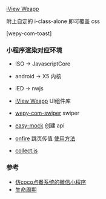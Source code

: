 [iView Weapp](https://weapp.iviewui.com/)

附上自定的 i-class-alone 即可覆盖 css

[wepy-com-toast]

### 小程序渲染对应环境

* ISO -> JavascriptCore
* android -> X5 内核
* IED -> nwjs


* [iView Weapp]() UI组件库 
* [wepy-com-swiper]() swiper
* [easy-mock](https://easy-mock.com/) 创建 api
* [onfire](https://github.com/hustcc/onfire.js) 跳页传值
 [使用方法](https://juejin.im/post/5ad0243651882532ce6599bc)
 
* [collect.js](https://zhuanlan.zhihu.com/p/27501111)

### 参考
* [仿coco点餐系统的微信小程序](https://github.com/lpbird/imitate-coco-xcx)
* [生命周期](https://www.jianshu.com/p/0078507e14d3)

